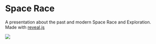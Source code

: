 # Space Race

A presentation about the past and modern Space Race and Exploration. Made with [reveal.js](https://github.com/hakimel/reveal.js/)

<img src="https://i.imgur.com/CdIfxDa.png" />

